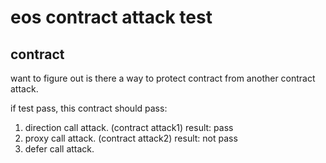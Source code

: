 # eos contract attack test

## contract

want to figure out is there a way to protect contract from another contract attack.

if test pass, this contract should pass:  
1. direction call attack. (contract attack1) result: pass
2. proxy call attack. (contract attack2) result: not pass
3. defer call attack.
